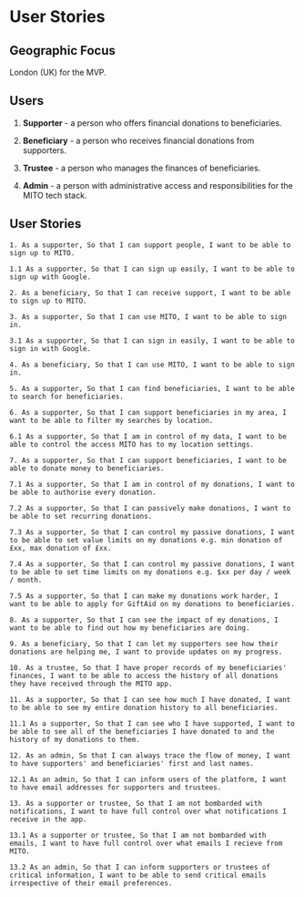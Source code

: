 # User Stories

## Geographic Focus

London (UK) for the MVP.

## Users

1. **Supporter** - a person who offers financial donations to beneficiaries.

2. **Beneficiary** - a person who receives financial donations from supporters.

3. **Trustee** - a person who manages the finances of beneficiaries.

4. **Admin** - a person with administrative access and responsibilities for the MITO tech stack.

## User Stories

`1. As a supporter, So that I can support people, I want to be able to sign up to MITO.`

`1.1 As a supporter, So that I can sign up easily, I want to be able to sign up with Google.`

`2. As a beneficiary, So that I can receive support, I want to be able to sign up to MITO.`

`3. As a supporter, So that I can use MITO, I want to be able to sign in.`

`3.1 As a supporter, So that I can sign in easily, I want to be able to sign in with Google.`

`4. As a beneficiary, So that I can use MITO, I want to be able to sign in.`

`5. As a supporter, So that I can find beneficiaries, I want to be able to search for beneficiaries.`

`6. As a supporter, So that I can support beneficiaries in my area, I want to be able to filter my searches by location.`

`6.1 As a supporter, So that I am in control of my data, I want to be able to control the access MITO has to my location settings.`

`7. As a supporter, So that I can support beneficiaries, I want to be able to donate money to beneficiaries.`

`7.1 As a supporter, So that I am in control of my donations, I want to be able to authorise every donation.`

`7.2 As a supporter, So that I can passively make donations, I want to be able to set recurring donations.`

`7.3 As a supporter, So that I can control my passive donations, I want to be able to set value limits on my donations e.g. min donation of £xx, max donation of £xx.`

`7.4 As a supporter, So that I can control my passive donations, I want to be able to set time limits on my donations e.g. $xx per day / week / month.`

`7.5 As a supporter, So that I can make my donations work harder, I want to be able to apply for GiftAid on my donations to beneficiaries.`

`8. As a supporter, So that I can see the impact of my donations, I want to be able to find out how my beneficiaries are doing.`

`9. As a beneficiary, So that I can let my supporters see how their donations are helping me, I want to provide updates on my progress.`

`10. As a trustee, So that I have proper records of my beneficiaries' finances, I want to be able to access the history of all donations they have received through the MITO app.`

`11. As a supporter, So that I can see how much I have donated, I want to be able to see my entire donation history to all beneficiaries.`

`11.1 As a supporter, So that I can see who I have supported, I want to be able to see all of the beneficiaries I have donated to and the history of my donations to them.`

`12. As an admin, So that I can always trace the flow of money, I want to have supporters' and beneficiaries' first and last names.`

`12.1 As an admin, So that I can inform users of the platform, I want to have email addresses for supporters and trustees.`

`13. As a supporter or trustee, So that I am not bombarded with notifications, I want to have full control over what notifications I receive in the app.`

`13.1 As a supporter or trustee, So that I am not bombarded with emails, I want to have full control over what emails I recieve from MITO.`

`13.2 As an admin, So that I can inform supporters or trustees of critical information, I want to be able to send critical emails irrespective of their email preferences.`
